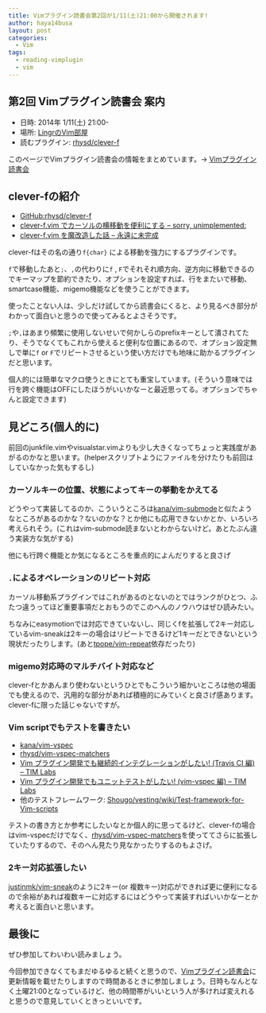```yaml
---
title: Vimプラグイン読書会第2回が1/11(土)21:00から開催されます!
author: haya14busa
layout: post
categories:
  - Vim
tags:
  - reading-vimplugin
  - vim
---
```

## 第2回 Vimプラグイン読書会 案内

*   日時: 2014年 1/11(土) 21:00-
*   場所: [LingrのVim部屋][1]
*   読むプラグイン: [rhysd/clever-f][2]

このページでVimプラグイン読書会の情報をまとめています。-> [Vimプラグイン読書会][3]

## clever-fの紹介

*   [GitHub:rhysd/clever-f][2]
*   [clever-f.vim でカーソルの横移動を便利にする &#8211; sorry, unimplemented:][4]
*   [clever-f.vim を魔改造した話 &#8211; 永遠に未完成][5]

clever-fはその名の通り`f{char}` による移動を強力にするプラグインです。

`f`で移動したあと`;`、`,`の代わりに`f` , `F`でそれそれ順方向、逆方向に移動できるのでキーマップを節約できたり、オプションを設定すれば、行をまたいで移動、smartcase機能、migemo機能などを使うことができます。

使ったことない人は、少しだけ試してから読書会にくると、より見るべき部分がわかって面白いと思うので使ってみるとよさそうです。

`;`や`,`はあまり頻繁に使用しないせいで何かしらのprefixキーとして潰されてたり、そうでなくてもこれから使えると便利な位置にあるので、オプション設定無しで単に`f` or `F`でリピートさせるという使い方だけでも地味に助かるプラグインだと思います。

個人的には簡単なマクロ使うときにとても重宝しています。(そういう意味では行を跨ぐ機能はOFFにしたほうがいいかなーと最近思ってる。オプションでちゃんと設定できます)

## 見どころ(個人的に)

前回のjunkfile.vimやvisualstar.vimよりも少し大きくなってちょっと実践度があがるのかなと思います。(helperスクリプトようにファイルを分けたりも前回はしていなかった気もするし)

### カーソルキーの位置、状態によってキーの挙動をかえてる

どうやって実装してるのか、こういうところは[kana/vim-submode][6]と似たようなところがあるのかな？ないのかな？とか他にも応用できないかとか、いろいろ考えられそう。(これはvim-submode読まないとわからないけど。あとたぶん違う実装方な気がする)

他にも行跨ぐ機能とか気になるところを重点的によんだりすると良さげ

### `.`によるオペレーションのリピート対応

カーソル移動系プラグインではこれがあるのとないのとではランクがひとつ、ふたつ違うってほど重要事項だとおもうのでこのへんのノウハウはぜひ読みたい。

ちなみにeasymotionでは対応できていないし、同じくfを拡張して2キー対応しているvim-sneakは2キーの場合はリピートできるけど1キーだとできないという現状だったりします。(あと[tpope/vim-repeat][7]依存だったり)

### migemo対応時のマルチバイト対応など

clever-fとかあんまり使わないというひとでもこういう細かいところは他の場面でも使えるので、汎用的な部分があれば積極的にみていくと良さげ感あります。clever-fに限った話じゃないですが。

### Vim scriptでもテストを書きたい

*   [kana/vim-vspec][8]
*   [rhysd/vim-vspec-matchers][9]
*   [Vim プラグイン開発でも継続的インテグレーションがしたい! (Travis CI 編) &#8211; TIM Labs][10]
*   [Vim プラグイン開発でもユニットテストがしたい! (vim-vspec 編) &#8211; TIM Labs][11]
*   他のテストフレームワーク: [Shougo/vesting/wiki/Test-framework-for-Vim-scripts][12]

テストの書き方とか参考にしたいなとか個人的に思ってるけど、clever-fの場合はvim-vspecだけでなく、[rhysd/vim-vspec-matchers][9]を使っててさらに拡張していたりするので、そのへん見たり見なかったりするのもよさげ。

### 2キー対応拡張したい

[justinmk/vim-sneak][13]のように2キー(or 複数キー)対応ができれば更に便利になるので余裕があれば複数キーに対応するにはどうやって実装すればいいかなーとか考えると面白いと思います。

## 最後に

ぜひ参加してわいわい読みましょう。

今回参加できなくてもまだゆるゆると続くと思うので、[Vimプラグイン読書会][3]に更新情報を載せたりしますので時間あるときに参加しましょう。日時もなんとなく土曜21:00となっているけど、他の時間帯がいいという人が多ければ変えれると思うので意見していくときっといいです。

 [1]: http://lingr.com/room/vim
 [2]: https://github.com/rhysd/clever-f.vim
 [3]: http://haya14busa.github.io/reading-vimplugin/
 [4]: http://rhysd.hatenablog.com/entry/2013/09/17/220837
 [5]: http://d.hatena.ne.jp/thinca/20130227/1361891993
 [6]: https://github.com/kana/vim-submode
 [7]: https://github.com/tpope/vim-repeat
 [8]: https://github.com/kana/vim-vspec
 [9]: https://github.com/rhysd/vim-vspec-matchers
 [10]: http://labs.timedia.co.jp/2013/02/vim-plugins-vs-travis-ci.html
 [11]: http://labs.timedia.co.jp/2013/02/vim-vspec-introduction.html
 [12]: https://github.com/Shougo/vesting/wiki/Test-framework-for-Vim-scripts
 [13]: https://github.com/justinmk/vim-sneak
